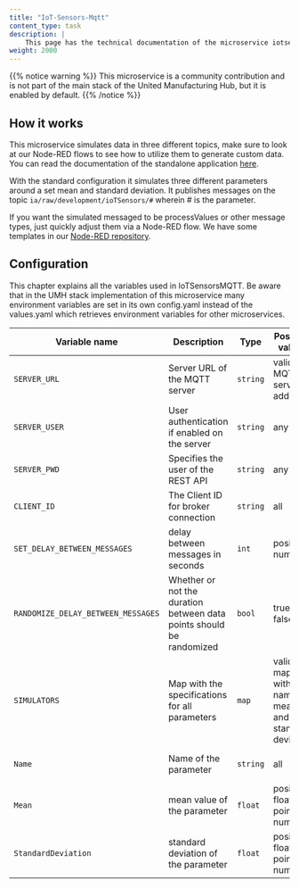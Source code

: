 ```yaml
---
title: "IoT-Sensors-Mqtt"
content_type: task
description: |
    This page has the technical documentation of the microservice iotsensorsmqtt.
weight: 2000
---
```


{{% notice warning %}}
This microservice is a community contribution and is not part of the main stack of the United Manufacturing Hub, but it is enabled by default.
{{% /notice %}}

## How it works

This microservice simulates data in three different topics, make sure to look at our Node-RED flows to see how to utilize them to generate custom data.
You can read the documentation of the standalone application [here](https://github.com/amine-amaach/simulators/tree/main/ioTSensorsMQTT).

With the standard configuration it simulates three different parameters around a set mean and standard deviation.
It publishes messages on the topic `ia/raw/development/ioTSensors/#` wherein # is the parameter.

If you want the simulated messaged to be processValues or other message types, just quickly adjust them via a Node-RED flow.
We have some templates in our [Node-RED repository](https://learn.umh.app/guides/advanced/data-manipulation/node-red-flows-repo/).

## Configuration

This chapter explains all the variables used in IoTSensorsMQTT. Be aware that in the UMH stack implementation of this microservice
many environment variables are set in its own config.yaml instead of the values.yaml which retrieves environment variables for other microservices.


| Variable name                      | Description                                                      | Type     | Possible values | Example value                                               |
|------------------------------------|------------------------------------------------------------------|----------|--|-------------------------------------------------------------|
| `SERVER_URL`                       | Server URL of the MQTT server                                        | `string` | valid MQTT server address | `mqtt://united-manufacturing-hub-vernemq-local-service:1883` |
| `SERVER_USER`                      | User authentication if enabled on the server                         | `string` | any | `jeremy`                                                    |
| `SERVER_PWD`                       | Specifies the user of the REST API                                   | `string` | any | `changeme`                                                  |
| `CLIENT_ID`                        | The Client ID for broker connection                                  | `string` | all | `IoTSensorsMQTT-Simulator`                                  |
| `SET_DELAY_BETWEEN_MESSAGES`       | delay between messages in seconds                                    | `int`    | positive numbers | 15    |
| `RANDOMIZE_DELAY_BETWEEN_MESSAGES` | Whether or not the duration between data points should be randomized | `bool`   | true, false | false      |
| `SIMULATORS`                       | Map with the specifications for all parameters                       | `map`    |valid maps with name, mean and standard deviation | `[{Name: Temperature, Mean: 5, StandardDeviation: 1}]`|
| `Name`                             | Name of the parameter | `string` | all     | `Temperature`, `Humidity`, `Density`, `Weight`
| `Mean`                             | mean value of the parameter | `float`    | positive floating point numbers     | 80.7   |
| `StandardDeviation`                | standard deviation of the parameter| `float`    | positive floating point numbers    |1.54|
